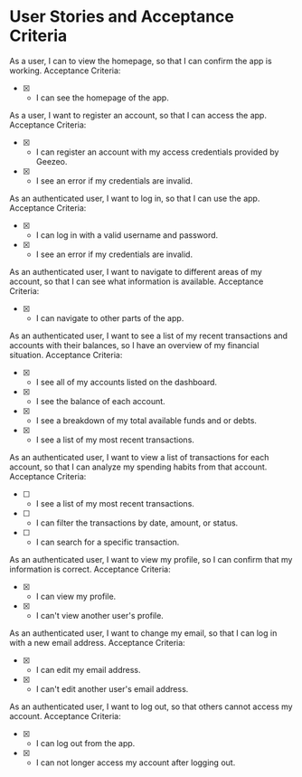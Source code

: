User Stories and Acceptance Criteria
====
As a user, I can to view the homepage, so that I can confirm the app is working.
Acceptance Criteria:
* [X] - I can see the homepage of the app.

As a user, I want to register an account, so that I can access the app.
Acceptance Criteria:
* [X] - I can register an account with my access credentials provided by Geezeo.
* [X] - I see an error if my credentials are invalid.

As an authenticated user, I want to log in, so that I can use the app.
Acceptance Criteria:
* [X] - I can log in with a valid username and password.
* [X] - I see an error if my credentials are invalid.

As an authenticated user, I want to navigate to different areas of my account,
so that I can see what information is available.
Acceptance Criteria:
* [X] - I can navigate to other parts of the app.

As an authenticated user, I want to see a list of my recent transactions and
accounts with their balances, so I have an overview of my financial situation.
Acceptance Criteria:
* [X] - I see all of my accounts listed on the dashboard.
* [X] - I see the balance of each account.
* [X] - I see a breakdown of my total available funds and or debts.
* [X] - I see a list of my most recent transactions.

As an authenticated user, I want to view a list of transactions for each
account, so that I can analyze my spending habits from that account.
Acceptance Criteria:
* [ ] - I see a list of my most recent transactions.
* [ ] - I can filter the transactions by date, amount, or status.
* [ ] - I can search for a specific transaction.

As an authenticated user, I want to view my profile, so I can confirm that my
information is correct.
Acceptance Criteria:
* [X] - I can view my profile.
* [X] - I can't view another user's profile.

As an authenticated user, I want to change my email, so that I can log in with
a new email address.
Acceptance Criteria:
* [X] - I can edit my email address.
* [X] - I can't edit another user's email address.

As an authenticated user, I want to log out, so that others cannot access my
account.
Acceptance Criteria:
* [X] - I can log out from the app.
* [X] - I can not longer access my account after logging out.
